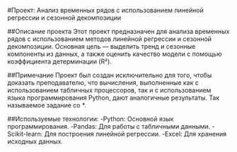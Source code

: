 #Проект: Анализ временных рядов с использованием линейной регрессии и сезонной декомпозиции

##Описание проекта
Этот проект предназначен для анализа временных рядов с использованием методов линейной регрессии и сезонной декомпозиции.
Основная цель — выделить тренд и сезонные компоненты из данных, а также оценить качество модели с помощью коэффициента детерминации (R²).

##Примечание
Проект был создан исключительно для того, чтобы доказать преподавателю, что вычисления, выполненные как с использованием табличных процессоров, так и с использованием языка программирования Python, дают аналогичные результаты.
Так называемое задание со *. 

##Используемые технологии:
-Python: Основной язык программирования.
-Pandas: Для работы с табличными данными.
-Scikit-learn: Для построения линейной регрессии.
-Excel: Для хранения исходных данных.
